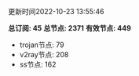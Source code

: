 更新时间2022-10-23 13:55:46

**总订阅: 45**
**总节点: 2371**
**有效节点: 449**
- trojan节点: 79
- v2ray节点: 208
- ss节点: 162

